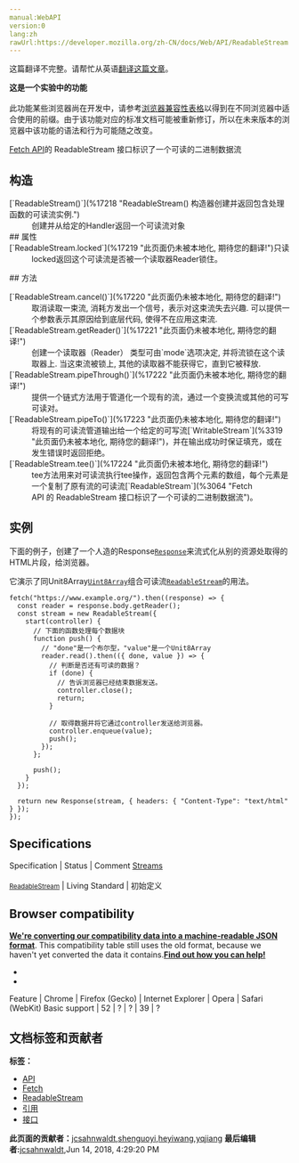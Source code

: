 ```yaml
---
manual:WebAPI
version:0
lang:zh
rawUrl:https://developer.mozilla.org/zh-CN/docs/Web/API/ReadableStream
---
```




这篇翻译不完整。请帮忙从英语[翻译这篇文章](%17216 "")。






**这是一个实验中的功能**<br></br>此功能某些浏览器尚在开发中，请参考[浏览器兼容性表格](%17217 "")以得到在不同浏览器中适合使用的前缀。由于该功能对应的标准文档可能被重新修订，所以在未来版本的浏览器中该功能的语法和行为可能随之改变。




[Fetch API](%3357 "")的 ReadableStream 接口标识了一个可读的二进制数据流


## 构造<a name="构造"></a>
<dl><dt>[`ReadableStream()`](%17218 "ReadableStream() 构造器创建并返回包含处理函数的可读流实例.")</dt><dd>创建并从给定的Handler返回一个可读流对象</dd><dt>
## 属性<a name="属性"></a>
</dt><dt>[`ReadableStream.locked`](%17219 "此页面仍未被本地化, 期待您的翻译!")只读</dt><dd>locked返回这个可读流是否被一个读取器Reader锁住。</dd></dl>
## 方法<a name="方法"></a>
<dl><dt>[`ReadableStream.cancel()`](%17220 "此页面仍未被本地化, 期待您的翻译!")</dt><dd>取消读取一束流, 消耗方发出一个信号，表示对这束流失去兴趣. 可以提供一个参数表示其原因给到底层代码, 使得不在应用这束流.</dd><dt>[`ReadableStream.getReader()`](%17221 "此页面仍未被本地化, 期待您的翻译!")</dt><dd>创建一个读取器（Reader） 类型可由`mode`选项决定, 并将流锁在这个读取器上. 当这束流被锁上, 其他的读取器不能获得它，直到它被释放.</dd><dt>[`ReadableStream.pipeThrough()`](%17222 "此页面仍未被本地化, 期待您的翻译!")</dt><dd>提供一个链式方法用于管道化一个现有的流，通过一个变换流或其他的可写可读对。</dd><dt>[`ReadableStream.pipeTo()`](%17223 "此页面仍未被本地化, 期待您的翻译!")</dt><dd>将现有的可读流管道输出给一个给定的可写流[`WritableStream`](%3319 "此页面仍未被本地化, 期待您的翻译!")，并在输出成功时保证填充，或在发生错误时返回拒绝。</dd><dt>[`ReadableStream.tee()`](%17224 "此页面仍未被本地化, 期待您的翻译!")</dt><dd>tee方法用来对可读流执行tee操作，返回包含两个元素的数组，每个元素是一个复制了原有流的可读流[`ReadableStream`](%3064 "Fetch API 的 ReadableStream 接口标识了一个可读的二进制数据流")。</dd></dl>




## 实例<a name="实例"></a>


下面的例子，创建了一个人造的Response[`Response`](%3071 "Fetch API 的Response接口呈现了对一次请求的响应数据")来流式化从别的资源处取得的HTML片段，给浏览器。



它演示了同Unit8Array[`Uint8Array`](%3426 "此页面仍未被本地化, 期待您的翻译!")组合可读流[`ReadableStream`](%3064 "Fetch API 的 ReadableStream 接口标识了一个可读的二进制数据流")的用法。


```
fetch("https://www.example.org/").then((response) => {
  const reader = response.body.getReader();
  const stream = new ReadableStream({
    start(controller) {
      // 下面的函数处理每个数据块
      function push() {
        // "done"是一个布尔型，"value"是一个Unit8Array
        reader.read().then(({ done, value }) => {
          // 判断是否还有可读的数据？
          if (done) {
            // 告诉浏览器已经结束数据发送。
            controller.close();
            return;
          }

          // 取得数据并将它通过controller发送给浏览器。
          controller.enqueue(value);
          push();
        });
      };
      
      push();
    }
  });

  return new Response(stream, { headers: { "Content-Type": "text/html" } });
});
```

## Specifications<a name="Specifications"></a>
Specification | Status | Comment 
[Streams<br></br><small>ReadableStream</small>](%17225 "") | Living Standard | 初始定义 


## Browser compatibility<a name="Browser_compatibility"></a>


**[We&#39;re converting our compatibility data into a machine-readable JSON format](%3344 "")**. This compatibility table still uses the old format, because we haven&#39;t yet converted the data it contains.**[Find out how you can help!](%3392 "")**


* 
* 
Feature | Chrome | Firefox (Gecko) | Internet Explorer | Opera | Safari (WebKit) 
Basic support | 52 | ? | ? | 39 | ? 







## 文档标签和贡献者
**标签：**
* [API](%50 "")
* [Fetch](%4322 "")
* [ReadableStream](%17226 "")
* [引用](%11101 "")
* [接口](%4188 "")

**此页面的贡献者：**[jcsahnwaldt](%17227 ""),[shenguoyi](%17228 ""),[heyiwang](%17229 ""),[yqjiang](%3813 "")
**最后编辑者:**[jcsahnwaldt](%17227 ""),<time>Jun 14, 2018, 4:29:20 PM</time>


